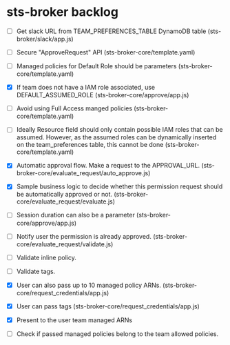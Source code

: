 # sts-broker backlog

* [ ] Get slack URL from TEAM_PREFERENCES_TABLE DynamoDB table (sts-broker/slack/app.js)

* [ ] Secure "ApproveRequest" API (sts-broker-core/template.yaml)

* [ ] Managed policies for Default Role should be parameters (sts-broker-core/template.yaml)

* [X] If team does not have a IAM role associated, use DEFAULT_ASSUMED_ROLE (sts-broker-core/approve/app.js)

* [ ] Avoid using Full Access manged policies (sts-broker-core/template.yaml)

* [ ] Ideally Resource field should only contain possible IAM roles that can be assumed.
      However, as the assumed roles can be dynamically inserted on the team_preferences table, this cannot be done (sts-broker-core/template.yaml)
      
* [X] Automatic approval flow. Make a request to the APPROVAL_URL. (sts-broker-core/evaluate_request/auto_approve.js)

* [X] Sample business logic to decide whether this permission request should be automatically approved or not. (sts-broker-core/evaluate_request/evaluate.js)

* [ ] Session duration can also be a parameter (sts-broker-core/approve/app.js)

* [ ] Notify user the permission is already approved. (sts-broker-core/evaluate_request/validate.js)

* [ ] Validate inline policy.

* [ ] Validate tags.

* [X] User can also pass up to 10 managed policy ARNs. (sts-broker-core/request_credentials/app.js)

* [X] User can pass tags (sts-broker-core/request_credentials/app.js)

* [X] Present to the user team managed ARNs

* [ ] Check if passed managed policies belong to the team allowed policies.
